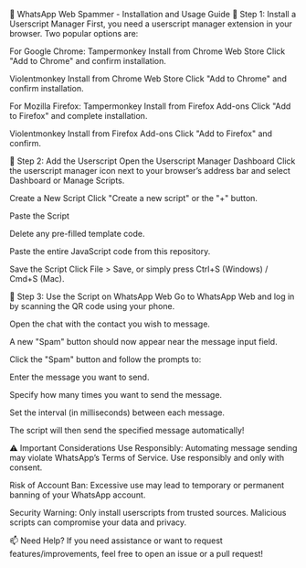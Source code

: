 📜 WhatsApp Web Spammer - Installation and Usage Guide
🧩 Step 1: Install a Userscript Manager
First, you need a userscript manager extension in your browser. Two popular options are:

For Google Chrome:
Tampermonkey
Install from Chrome Web Store
Click "Add to Chrome" and confirm installation.

Violentmonkey
Install from Chrome Web Store
Click "Add to Chrome" and confirm installation.

For Mozilla Firefox:
Tampermonkey
Install from Firefox Add-ons
Click "Add to Firefox" and complete installation.

Violentmonkey
Install from Firefox Add-ons
Click "Add to Firefox" and confirm.

📜 Step 2: Add the Userscript
Open the Userscript Manager Dashboard
Click the userscript manager icon next to your browser’s address bar and select Dashboard or Manage Scripts.

Create a New Script
Click "Create a new script" or the "+" button.

Paste the Script

Delete any pre-filled template code.

Paste the entire JavaScript code from this repository.

Save the Script
Click File > Save, or simply press Ctrl+S (Windows) / Cmd+S (Mac).

💬 Step 3: Use the Script on WhatsApp Web
Go to WhatsApp Web and log in by scanning the QR code using your phone.

Open the chat with the contact you wish to message.

A new "Spam" button should now appear near the message input field.

Click the "Spam" button and follow the prompts to:

Enter the message you want to send.

Specify how many times you want to send the message.

Set the interval (in milliseconds) between each message.

The script will then send the specified message automatically!

⚠️ Important Considerations
Use Responsibly:
Automating message sending may violate WhatsApp’s Terms of Service. Use responsibly and only with consent.

Risk of Account Ban:
Excessive use may lead to temporary or permanent banning of your WhatsApp account.

Security Warning:
Only install userscripts from trusted sources. Malicious scripts can compromise your data and privacy.

📫 Need Help?
If you need assistance or want to request features/improvements, feel free to open an issue or a pull request!
